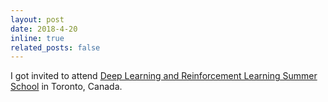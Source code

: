 ```yaml
---
layout: post
date: 2018-4-20
inline: true
related_posts: false
---
```


I got invited to attend [Deep Learning and Reinforcement Learning Summer School](https://dlrlsummerschool.ca/) in Toronto, Canada.
